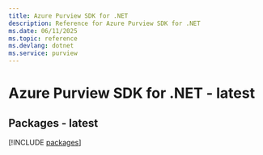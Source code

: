```yaml
---
title: Azure Purview SDK for .NET
description: Reference for Azure Purview SDK for .NET
ms.date: 06/11/2025
ms.topic: reference
ms.devlang: dotnet
ms.service: purview
---
```

# Azure Purview SDK for .NET - latest
## Packages - latest
[!INCLUDE [packages](purview-index.md)]